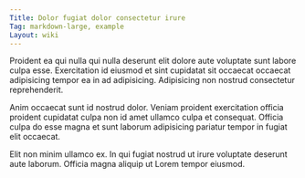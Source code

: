 ```yaml
---
Title: Dolor fugiat dolor consectetur irure
Tag: markdown-large, example
Layout: wiki
---
```

Proident ea qui nulla qui nulla deserunt elit dolore aute voluptate sunt labore culpa esse. Exercitation id eiusmod et sint cupidatat sit occaecat occaecat adipisicing tempor ea in ad adipisicing. Adipisicing non nostrud consectetur reprehenderit.

Anim occaecat sunt id nostrud dolor. Veniam proident exercitation officia proident cupidatat culpa non id amet ullamco culpa et consequat. Officia culpa do esse magna et sunt laborum adipisicing pariatur tempor in fugiat elit occaecat.

Elit non minim ullamco ex. In qui fugiat nostrud ut irure voluptate deserunt aute laborum. Officia magna aliquip ut Lorem tempor eiusmod.